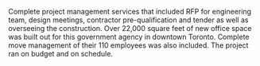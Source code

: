 Complete project management services that included RFP for engineering team, design meetings, contractor pre-qualification and tender as well as overseeing the construction.  Over 22,000 square feet of new office space was built out for this government agency in downtown Toronto.  Complete move management of their 110 employees was also included.  The project ran on budget and on schedule.
